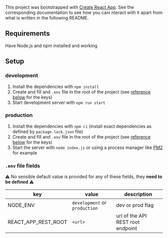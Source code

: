 This project was bootstrapped with [Create React App](https://github.com/facebook/create-react-app). See the corresponding documentation to see how you cani
nteract with it apart from what is written in the following README.

## Requirements

Have Node.js and npm installed and working

## Setup

### development

1. Install the dependencies with `npm install`
2. Create and fill and `.env` file in the root of the project (see [reference below](#.env-file-fields) for the keys)
3. Start development server with `npm run start`

### production

1. Install the dependencies with `npm ci` (install exact dependencies as defined by `package-lock.json` file)
2. Create and fill and `.env` file in the root of the project (see [reference below](#.env-file-fields) for the keys)
3. Start the server with `node index.js` or using a process manager like [PM2](http://pm2.keymetrics.io/) for example

### `.env` file fields

⚠️ No sensible default value is provided for any of these fields, they **need to be defined** ⚠️

| key                 | value                         | description                       |
| ------------------- | ----------------------------- | --------------------------------- |
| NODE_ENV            | `development` or `production` | dev or prod flag                  |
| REACT_APP_REST_ROOT | `<url>`                       | url of the API REST root endpoint |
